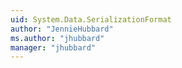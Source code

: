 ```yaml
---
uid: System.Data.SerializationFormat
author: "JennieHubbard"
ms.author: "jhubbard"
manager: "jhubbard"
---
```

